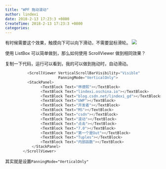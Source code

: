 ```yaml
---
title: "WPF 拖动滚动"
author: lindexi
date: 2018-2-13 17:23:3 +0800
CreateTime: 2018-2-13 17:23:3 +0800
categories: 
---
```


有时候需要这个效果，触摸向下可以向下滑动，不需要鼠标滑轮。
![](http://7xqpl8.com1.z0.glb.clouddn.com/AwCCAwMAItoFAMV+BQA28wYAAQAEAK4+AQBmQwIAaOgJAOjZ/panel2017311092024.gif)

<!--more-->



<div id="toc"></div>

使用 ListBox 可以简单做到，那么如何使用 ScrollViewer 做到相同效果？

复制一下代码，运行可以看到，我的可以做到拖动时，自动滑动。


```csharp
          <ScrollViewer VerticalScrollBarVisibility="Visible"
                        PanningMode="VerticalOnly">
          <StackPanel>
                <TextBlock Text="林德熙"></TextBlock>
                <TextBlock Text="lindexi.oschina.io"></TextBlock>
                <TextBlock Text="blog.csdn.net/lindexi_gd"></TextBlock>
                <TextBlock Text="UWP"></TextBlock>
                <TextBlock Text="开发者"></TextBlock>
                <TextBlock Text="MS"></TextBlock>
                <TextBlock Text="csdn"></TextBlock>
                <TextBlock Text="滚动"></TextBlock>
                <TextBlock Text="点击"></TextBlock>
                <TextBlock Text="7.0"></TextBlock>
                <TextBlock Text="第一个是Out"></TextBlock>
                <TextBlock Text="Tuples"></TextBlock>
                <TextBlock Text="内部函数"></TextBlock>
            </StackPanel>
        </ScrollViewer>
```


其实就是设置`PanningMode="VerticalOnly"`

